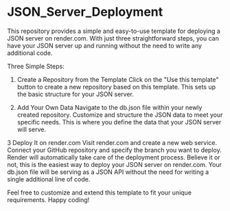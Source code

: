 # JSON_Server_Deployment


This repository provides a simple and easy-to-use template for deploying a JSON server on render.com. With just three straightforward steps, you can have your JSON server up and running without the need to write any additional code.


Three Simple Steps:
1. Create a Repository from the Template
Click on the "Use this template" button to create a new repository based on this template. This sets up the basic structure for your JSON server.

2. Add Your Own Data
Navigate to the db.json file within your newly created repository. Customize and structure the JSON data to meet your specific needs. This is where you define the data that your JSON server will serve.

3 Deploy It on render.com
Visit render.com and create a new web service.
Connect your GitHub repository and specify the branch you want to deploy.
Render will automatically take care of the deployment process.
Believe it or not, this is the easiest way to deploy your JSON server on render.com. Your db.json file will be serving as a JSON API without the need for writing a single additional line of code.

Feel free to customize and extend this template to fit your unique requirements. Happy coding!

